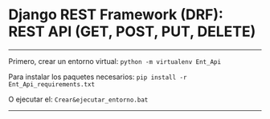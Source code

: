 # Django REST Framework (DRF):  REST API (GET, POST, PUT, DELETE)


<hr/>

Primero, crear un entorno virtual: `python -m virtualenv Ent_Api`

Para instalar los paquetes necesarios: `pip install -r Ent_Api_requirements.txt`


O ejecutar el:  `Crear&ejecutar_entorno.bat`
<hr/>



